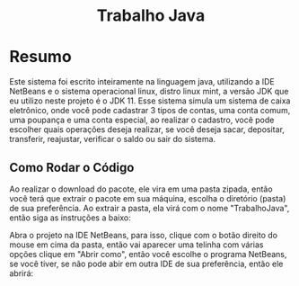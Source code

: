 <h1 align="center">Trabalho Java</h1>

<h1>Resumo</h1>

Este sistema foi escrito inteiramente na linguagem java, utilizando a IDE NetBeans e o sistema operacional linux, distro linux mint, a versão JDK que eu utilizo neste projeto é o JDK 11. Esse sistema simula um sistema de caixa eletrônico, onde você pode cadastrar 3 tipos de contas, uma conta comum, uma poupança e uma conta especial, ao realizar o cadastro, você pode escolher quais operações deseja realizar, se você deseja sacar, depositar, transferir, reajustar, verificar o saldo ou sair do sistema.

<h2>Como Rodar o Código</h2>

Ao realizar o download do pacote, ele vira em uma pasta zipada, então você terá que extrair o pacote em sua máquina, escolha o diretório (pasta) de sua preferência. Ao extrair a pasta, ela virá com o nome "TrabalhoJava", então siga as instruções a baixo:

Abra o projeto na IDE NetBeans, para isso, clique com o botão direito do mouse em cima da pasta, então vai aparecer uma telinha com várias opções
clique em "Abrir como", então você escolhe o programa NetBeans, se você tiver, se não pode abir em outra IDE de sua preferência, então ele abrirá:



